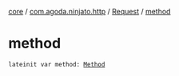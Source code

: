 [core](../../index.md) / [com.agoda.ninjato.http](../index.md) / [Request](index.md) / [method](./method.md)

# method

`lateinit var method: `[`Method`](../-method/index.md)